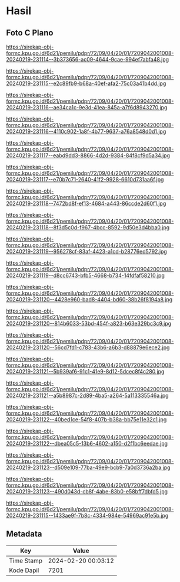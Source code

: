 # Hasil

## Foto C Plano

https://sirekap-obj-formc.kpu.go.id/6d21/pemilu/pdpr/72/09/04/20/01/7209042001008-20240219-231114--3b373656-ac09-4644-9cae-994ef7abfa48.jpg

https://sirekap-obj-formc.kpu.go.id/6d21/pemilu/pdpr/72/09/04/20/01/7209042001008-20240219-231115--e2c89fb9-b68a-40ef-afa2-75c03a41b4dd.jpg

https://sirekap-obj-formc.kpu.go.id/6d21/pemilu/pdpr/72/09/04/20/01/7209042001008-20240219-231116--ae34ca1c-9e3d-41ea-845a-a7f6d8943270.jpg

https://sirekap-obj-formc.kpu.go.id/6d21/pemilu/pdpr/72/09/04/20/01/7209042001008-20240219-231116--4110c902-1a8f-4b77-9637-a76a8548d0d1.jpg

https://sirekap-obj-formc.kpu.go.id/6d21/pemilu/pdpr/72/09/04/20/01/7209042001008-20240219-231117--eabd9dd3-8866-4d2d-9384-84f8cf9d5a34.jpg

https://sirekap-obj-formc.kpu.go.id/6d21/pemilu/pdpr/72/09/04/20/01/7209042001008-20240219-231117--e70b7c71-2640-41f2-9928-6610d731aa6f.jpg

https://sirekap-obj-formc.kpu.go.id/6d21/pemilu/pdpr/72/09/04/20/01/7209042001008-20240219-231118--7472bd8f-ef13-4684-a443-86ccde2d60f1.jpg

https://sirekap-obj-formc.kpu.go.id/6d21/pemilu/pdpr/72/09/04/20/01/7209042001008-20240219-231118--8f3d5c0d-f967-4bcc-8592-9d50e3d4bba0.jpg

https://sirekap-obj-formc.kpu.go.id/6d21/pemilu/pdpr/72/09/04/20/01/7209042001008-20240219-231119--956278cf-83af-4423-a1cd-b28776ed5792.jpg

https://sirekap-obj-formc.kpu.go.id/6d21/pemilu/pdpr/72/09/04/20/01/7209042001008-20240219-231119--d8cc6743-bfb5-4668-b734-14fdfaf58210.jpg

https://sirekap-obj-formc.kpu.go.id/6d21/pemilu/pdpr/72/09/04/20/01/7209042001008-20240219-231120--4428e960-bad8-4404-bd60-38b26f8194a8.jpg

https://sirekap-obj-formc.kpu.go.id/6d21/pemilu/pdpr/72/09/04/20/01/7209042001008-20240219-231120--814b6033-53bd-454f-a823-b63e329bc3c9.jpg

https://sirekap-obj-formc.kpu.go.id/6d21/pemilu/pdpr/72/09/04/20/01/7209042001008-20240219-231120--56cd7fd1-c783-43b6-a6b3-d88879e6ece2.jpg

https://sirekap-obj-formc.kpu.go.id/6d21/pemilu/pdpr/72/09/04/20/01/7209042001008-20240219-231121--5b939af6-91c1-41e9-8d12-5dcec8f4c280.jpg

https://sirekap-obj-formc.kpu.go.id/6d21/pemilu/pdpr/72/09/04/20/01/7209042001008-20240219-231121--a5b8987c-2d89-4ba5-a264-5a113335546a.jpg

https://sirekap-obj-formc.kpu.go.id/6d21/pemilu/pdpr/72/09/04/20/01/7209042001008-20240219-231122--40bed1ce-54f8-407b-b38a-bb75e11e32c1.jpg

https://sirekap-obj-formc.kpu.go.id/6d21/pemilu/pdpr/72/09/04/20/01/7209042001008-20240219-231122--dbea05c5-13b6-4602-a150-d2f1bc6eedae.jpg

https://sirekap-obj-formc.kpu.go.id/6d21/pemilu/pdpr/72/09/04/20/01/7209042001008-20240219-231123--d509e109-77ba-49e9-bcb9-7a0d3736a2ba.jpg

https://sirekap-obj-formc.kpu.go.id/6d21/pemilu/pdpr/72/09/04/20/01/7209042001008-20240219-231123--490d043d-cb8f-4abe-83b0-e58bff7dbfd5.jpg

https://sirekap-obj-formc.kpu.go.id/6d21/pemilu/pdpr/72/09/04/20/01/7209042001008-20240219-231115--1433ae9f-7b8c-4334-984e-54969ac91e5b.jpg


## Metadata

| Key        | Value               |
| ---------- | ------------------- |
| Time Stamp | 2024-02-20 00:03:12 |
| Kode Dapil | 7201                |



